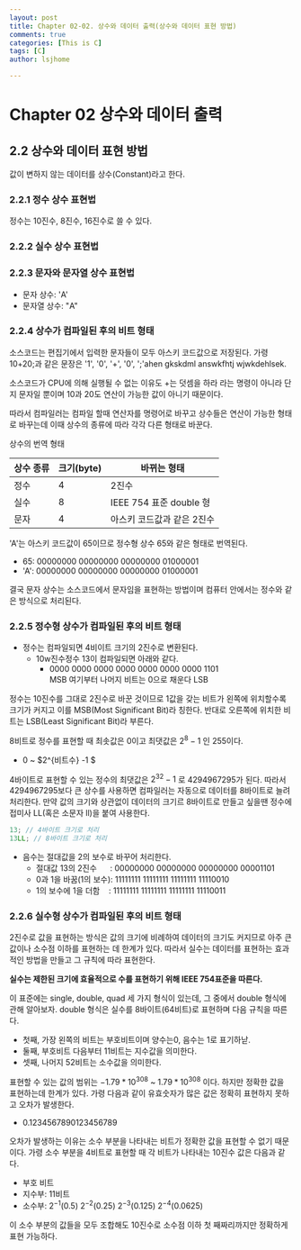 ```yaml
---
layout: post
title: Chapter 02-02. 상수와 데이터 출력(상수와 데이터 표현 방법)
comments: true
categories: [This is C]
tags: [C]
author: lsjhome

---
```


# Chapter 02 상수와 데이터 출력

## 2.2 상수와 데이터 표현 방법

값이 변하지 않는 데이터를 상수(Constant)라고 한다.

### 2.2.1 정수 상수 표현법

정수는 10진수, 8진수, 16진수로 쓸 수 있다.

### 2.2.2 실수 상수 표현법

### 2.2.3 문자와 문자열 상수 표현법

- 문자 상수: 'A'
- 문자열 상수: "A"

### 2.2.4 상수가 컴파일된 후의 비트 형태

소스코드는 편집기에서 입력한 문자들이 모두 아스키 코드값으로 저장된다. 가령 10+20;과 같은 문장은 '1', '0', '+', '0', ';'ahen gkskdml answkfhtj wjwkdehlsek.

소스코드가 CPU에 의해 실행될 수 없는 이유도 +는 덧셈을 하라 라는 명령이 아니라 단지 문자일 뿐이며 10과 20도 연산이 가능한 값이 아니기 때문이다.

따라서 컴파일러는 컴파일 할때 연산자를 명령어로 바꾸고 상수들은 연산이 가능한 형태로 바꾸는데 이때 상수의 종류에 따라 각각 다른 형태로 바꾼다.

상수의 번역 형태

| 상수 종류 | 크기(byte) | 바뀌는 형태                |
| --------- | ---------- | -------------------------- |
| 정수      | 4          | 2진수                      |
| 실수      | 8          | IEEE 754 표준 double 형    |
| 문자      | 4          | 아스키 코드값과 같은 2진수 |

'A'는 아스키 코드값이 65이므로 정수형 상수 65와 같은 형태로 번역된다.

- 65: 00000000 00000000 00000000 01000001
- 'A': 00000000 00000000 00000000 01000001

결국 문자 상수는 소스코드에서 문자임을 표현하는 방법이며 컴퓨터 안에서는 정수와 같은 방식으로 처리된다. 

### 2.2.5 정수형 상수가 컴파일된 후의 비트 형태

- 정수는 컴파일되면 4비이트 크기의 2진수로 변환된다.
  - 10w진수정수 13이 컴파일되면 아래와 같다.
    - 0000 0000 0000 0000 0000 0000 0000 1101<br>
      MSB 여기부터 나머지 비트는 0으로 채운다 LSB

정수는 10진수를 그대로 2진수로 바꾼 것이므로 1값을 갖는 비트가 왼쪽에 위치할수록 크기가 커지고 이를 MSB(Most Significant Bit)라 칭한다. 반대로 오른쪽에 위치한 비트는 LSB(Least Significant Bit)라 부른다.

8비트로 정수를 표현할 때 최솟값은 0이고 최댓값은 $2^{8} - 1$ 인 255이다.

- 0 ~ $2^{비트수} -1 $

4바이트로 표현할 수 있는 정수의 최댓값은 $2^{32} - 1$ 로 4294967295가 된다. 따라서 4294967295보다 큰 상수를 사용하면 컴파일러는 자동으로 데이터를 8바이트로 늘려 처리한다. 만약 값의 크기와 상관없이 데이터의 크기르 8바이트로 만들고 싶을땐  정수에 접미사 LL(혹은 소문자 ll)을 붙여 사용한다.

```c
13; // 4바이트 크기로 처리
13LL; // 8바이트 크기로 처리
```

- 음수는 절대값을 2의 보수로 바꾸어 처리한다.
  - 절대값 13의 2진수&nbsp;&nbsp;&nbsp;&nbsp;&nbsp;&nbsp;: 00000000 00000000 00000000 00001101
  - 0과 1을 바꿈(1의 보수): 11111111 11111111 11111111 11110010
  - 1의 보수에 1을 더함&nbsp; &nbsp; : 11111111 11111111 11111111 11110011

### 2.2.6 실수형 상수가 컴파일된 후의 비트 형태

2진수로 값을 표현하는 방식은 값의 크기에 비례하여 데이터의 크기도 커지므로 아주 큰 값이나 소수점 이하를 표현하는 데 한계가 있다. 따라서 실수는 데이터를 표현하는 효과적인 방법을 만들고 그 규칙에 따라 표현한다.

**실수는 제한된 크기에 효율적으로 수를 표현하기 위해 IEEE 754표준을 따른다.**

이 표준에는 single, double, quad 세 가지 형식이 있는데, 그 중에서 double 형식에 관해 알아보자. double 형식은 실수를 8바이트(64비트)로 표현하며 다음 규칙을 따른다.

- 첫째, 가장 왼쪽의 비트는 부호비트이며 양수는0, 음수는 1로 표기하낟.
- 둘째, 부호비트 다음부터 11비트는 지수값을 의미한다.
- 셋째, 나머지 52비트는 소수값을 의미한다.

표현할 수 있는 값의 범위는 $-1.79 * 10^{308}$ ~ $1.79 * 10^{308}$ 이다. 하지만 정확한 값을 표현하는데 한계가 있다. 가령 다음과 같이 유효숫자가 많은 값은 정확히 표현하지 못하고 오차가 발생한다.

- 0.1234567890123456789

오차가 발생하는 이유는 소수 부분을 나타내는 비트가 정확한 값을 표현할 수 없기 때문이다. 가령 소수 부분을 4비트로 표현할 때 각 비트가 나타내는 10진수 값은 다음과 같다.

- 부호 비트
- 지수부: 11비트
- 소수부: $2^{-1} (0.5)$  $2^{-2} (0.25)$ $2^{-3} (0.125)$ $2^{-4} (0.0625)$

이 소수 부분의 값들을 모두 조합해도 10진수로 소수점 이하 첫 째짜리까지만 정확하게 표현 가능하다.






